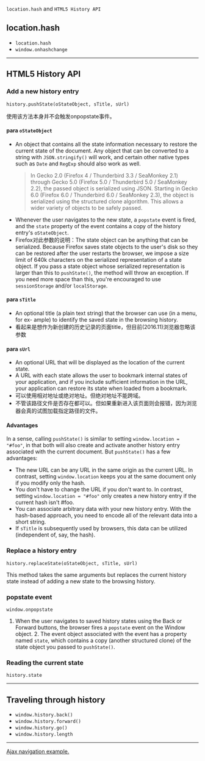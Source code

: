  `location.hash` and `HTML5 History API`
 
 
## location.hash
 * `location.hash`
 * `window.onhashchange`
***

## HTML5 History API
### Add a new history entry 
```
history.pushState(oStateObject, sTitle, sUrl)
```
使用该方法本身并不会触发onpopstate事件。
#### para `oStateObject`
* An object that contains all the state information necessary to restore the current state of the document. Any object that can be converted to a string with  `JSON.stringify()` will work, and certain other native types such as `Date` and `RegExp` should also work as well.
    >In Gecko 2.0 (Firefox 4 / Thunderbird 3.3 / SeaMonkey 2.1) through Gecko 5.0 (Firefox 5.0 / Thunderbird 5.0 / SeaMonkey 2.2), the passed object is serialized using JSON. Starting in Gecko 6.0 (Firefox 6.0 / Thunderbird 6.0 / SeaMonkey 2.3), the object is serialized using the structured clone algorithm. This allows a wider variety of objects to be safely passed.    
* Whenever the user navigates to the new state, a ```popstate``` event is fired, and the ```state``` property of the event contains a copy of the history entry's ```oStateObject```.
* Firefox对此参数的说明：The state object can be anything that can be serialized. Because Firefox saves state objects to the user's disk so they can be restored after the user restarts the browser, we impose a size limit of 640k characters on the serialized representation of a state object. If you pass a state object whose serialized representation is larger than this to `pushState()`, the method will throw an exception. If you need more space than this, you're encouraged to use `sessionStorage` and/or `localStorage`.

#### para `sTitle`
*  An optional title (a plain text string) that the browser can use (in a  <Back> menu, for ex- ample) to identify the saved state in the browsing history. 
* 看起来是想作为新创建的历史记录的页面title，但目前(2016.11)浏览器忽略该参数

#### para `sUrl`
* An optional URL that will be displayed as the location of the current state. 
* A URL with each state allows the user to bookmark internal states of your application, and if you include sufficient information in the URL, your application can restore its state when loaded from a bookmark.
* 可以使用相对地址或绝对地址。但绝对地址不能跨域。
* 不管该路径文件是否存在都可以。但如果重新进入该页面则会报错，因为浏览器会真的试图加载指定路径的文件。

#### Advantages
In a sense, calling `pushState()` is similar to setting `window.location = "#foo"`, in that both will also create and activate another history entry associated with the current document. But `pushState()` has a few advantages:
* The new URL can be any URL in the same origin as the current URL. In contrast, setting `window.location` keeps you at the same document only if you modify only the hash.
* You don't have to change the URL if you don't want to. In contrast, setting `window.location = "#foo"` only creates a new history entry if the current hash isn't #foo.
* You can associate arbitrary data with your new history entry. With the hash-based approach, you need to encode all of the relevant data into a short string.
* If `sTitle` is subsequently used by browsers, this data can be utilized (independent of, say, the hash).
    
    
### Replace a history entry 
```
history.replaceState(oStateObject, sTitle, sUrl)
```
This method takes the same arguments but replaces the current history state instead of adding a new state to the browsing history.


###  popstate event
```
window.onpopstate
```
1. When the user navigates to saved history states using the Back or Forward buttons, the browser fires a `popstate` event on the Window object. 2. The event object associated with the event has a property named `state`, which contains a copy (another structured clone) of the state object you passed to `pushState()`.


### Reading the current state
```
history.state
```
***


## Traveling through history
* `window.history.back()`
* `window.history.forward()`
* `window.history.go()`
* `window.history.length`
***


[Ajax navigation example.](https://developer.mozilla.org/en-US/docs/Web/API/History_API/Example)